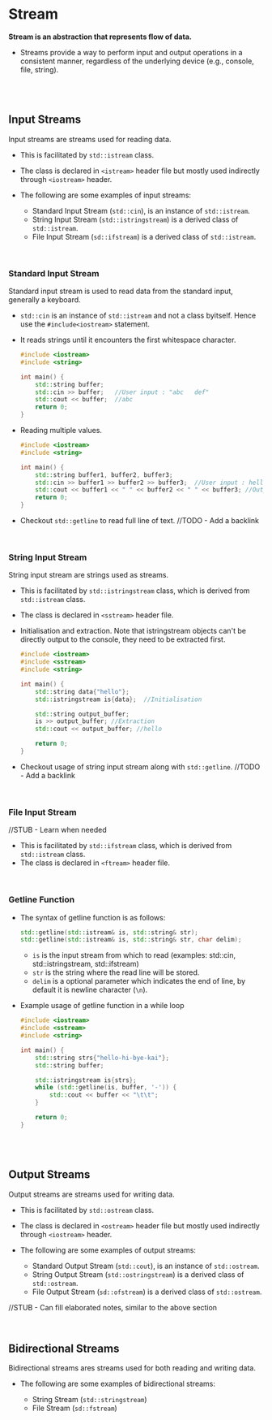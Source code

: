# Stream

**Stream is an abstraction that represents flow of data.**

- Streams provide a way to perform input and output operations in a consistent manner, regardless of the underlying device (e.g., console, file, string).

<br>
<br>

## Input Streams

Input streams are streams used for reading data.

- This is facilitated by `std::istream` class.
- The class is declared in `<istream>` header file but mostly used indirectly through `<iostream>` header.

- The following are some examples of input streams:

  - Standard Input Stream (`std::cin`), is an instance of `std::istream`.
  - String Input Stream (`std::istringstream`) is a derived class of `std::istream`.
  - File Input Stream (`sd::ifstream`) is a derived class of `std::istream`.

<br>

### Standard Input Stream

Standard input stream is used to read data from the standard input, generally a keyboard.

- `std::cin` is an instance of `std::istream` and not a class byitself. Hence use the `#include<iostream>` statement.
- It reads strings until it encounters the first whitespace character.

  ```cpp
  #include <iostream>
  #include <string>

  int main() {
      std::string buffer;
      std::cin >> buffer;   //User input : "abc   def"
      std::cout << buffer;  //abc
      return 0;
  }
  ```

- Reading multiple values.

  ```cpp
  #include <iostream>
  #include <string>

  int main() {
      std::string buffer1, buffer2, buffer3;
      std::cin >> buffer1 >> buffer2 >> buffer3;  //User input : hello hu hi
      std::cout << buffer1 << " " << buffer2 << " " << buffer3; //Output : hello hu hi
      return 0;
  }
  ```

- Checkout `std::getline` to read full line of text. //TODO - Add a backlink

<br>

### String Input Stream

String input stream are strings used as streams.

- This is facilitated by `std::istringstream` class, which is derived from `std::istream` class.
- The class is declared in `<sstream>` header file.

- Initialisation and extraction. Note that istringstream objects can't be directly output to the console, they need to be extracted first.

  ```cpp
  #include <iostream>
  #include <sstream>
  #include <string>

  int main() {
      std::string data{"hello"};
      std::istringstream is{data};  //Initialisation

      std::string output_buffer;
      is >> output_buffer; //Extraction
      std::cout << output_buffer; //hello

      return 0;
  }
  ```

- Checkout usage of string input stream along with `std::getline`. //TODO - Add a backlink

<br>

### File Input Stream

//STUB - Learn when needed

- This is facilitated by `std::ifstream` class, which is derived from `std::istream` class.
- The class is declared in `<ftream>` header file.

<br>

### Getline Function

- The syntax of getline function is as follows:

  ```cpp
  std::getline(std::istream& is, std::string& str);
  std::getline(std::istream& is, std::string& str, char delim);
  ```

  - `is` is the input stream from which to read (examples: std::cin, std::istringstream, std::ifstream)
  - `str` is the string where the read line will be stored.
  - `delim` is a optional parameter which indicates the end of line, by default it is newline character (`\n`).

- Example usage of getline function in a while loop

  ```cpp
  #include <iostream>
  #include <sstream>
  #include <string>

  int main() {
      std::string strs{"hello-hi-bye-kai"};
      std::string buffer;

      std::istringstream is{strs};
      while (std::getline(is, buffer, '-')) {
          std::cout << buffer << "\t\t";
      }

      return 0;
  }
  ```

<br>
<br>

## Output Streams

Output streams are streams used for writing data.

- This is facilitated by `std::ostream` class.
- The class is declared in `<ostream>` header file but mostly used indirectly through `<iostream>` header.

- The following are some examples of output streams:

  - Standard Output Stream (`std::cout`), is an instance of `std::ostream`.
  - String Output Stream (`std::ostringstream`) is a derived class of `std::ostream`.
  - File Output Stream (`sd::ofstream`) is a derived class of `std::ostream`.

//STUB - Can fill elaborated notes, similar to the above section

<br>

## Bidirectional Streams

Bidirectional streams ares streams used for both reading and writing data.

- The following are some examples of bidirectional streams:

  - String Stream (`std::stringstream`)
  - File Stream (`sd::fstream`)

<br>
<br>
